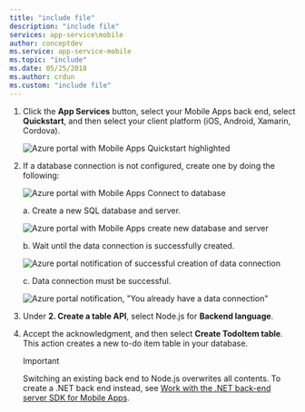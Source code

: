 ```yaml
---
title: "include file"
description: "include file"
services: app-service\mobile
author: conceptdev
ms.service: app-service-mobile
ms.topic: "include"
ms.date: 05/25/2018
ms.author: crdun
ms.custom: "include file"
---
```

1. Click the **App Services** button, select your Mobile Apps back end, select **Quickstart**, and then select your client platform (iOS, Android, Xamarin, Cordova).

    ![Azure portal with Mobile Apps Quickstart highlighted][quickstart]

1. If a database connection is not configured, create one by doing the following:

    ![Azure portal with Mobile Apps Connect to database][connect]

    a. Create a new SQL database and server.

    ![Azure portal with Mobile Apps create new database and server][server]

    b. Wait until the data connection is successfully created.

    ![Azure portal notification of successful creation of data connection][notification]

    c. Data connection must be successful.

    ![Azure portal notification, "You already have a data connection"][already-connection]

1. Under **2. Create a table API**, select Node.js for **Backend language**.

1. Accept the acknowledgment, and then select **Create TodoItem table**.
    This action creates a new to-do item table in your database.

    >[!IMPORTANT]
    > Switching an existing back end to Node.js overwrites all contents. To create a .NET back end instead, see [Work with the .NET back-end server SDK for Mobile Apps][instructions].

<!-- Images. -->
[quickstart]: ./media/app-service-mobile-configure-new-backend/quickstart.png
[connect]: ./media/app-service-mobile-configure-new-backend/connect-to-bd.png
[notification]: ./media/app-service-mobile-configure-new-backend/notification-data-connection-create.png
[server]: ./media/app-service-mobile-configure-new-backend/create-new-server.png
[already-connection]: ./media/app-service-mobile-configure-new-backend/already-connection.png

<!-- URLs -->
[instructions]: ../articles/app-service-mobile/app-service-mobile-dotnet-backend-how-to-use-server-sdk.md#create-app
